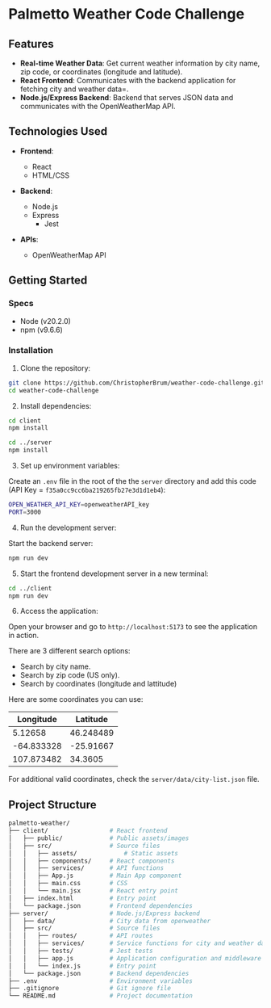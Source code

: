 # Palmetto Weather Code Challenge

## Features

- **Real-time Weather Data**: Get current weather information by city name, zip code, or coordinates (longitude and latitude).
- **React Frontend**: Communicates with the backend application for fetching city and weather data=.
- **Node.js/Express Backend**: Backend that serves JSON data and communicates with the OpenWeatherMap API.

## Technologies Used

- **Frontend**:
  - React
  - HTML/CSS

- **Backend**:
  - Node.js
  - Express
	- Jest

- **APIs**:
  - OpenWeatherMap API

## Getting Started

### Specs

- Node (v20.2.0)
- npm (v9.6.6)

### Installation

1. Clone the repository:

```bash
git clone https://github.com/ChristopherBrum/weather-code-challenge.git
cd weather-code-challenge
```

2. Install dependencies:

```bash
cd client
npm install
```

```bash
cd ../server
npm install
```

3. Set up environment variables:

Create an `.env` file in the root of the the `server` directory and add this code (API Key = `f35a0cc9cc6ba219265fb27e3d1d1eb4`):

```bash .env
OPEN_WEATHER_API_KEY=openweatherAPI_key
PORT=3000
```

4. Run the development server:

Start the backend server:

```bash
npm run dev
```

5. Start the frontend development server in a new terminal:

```bash
cd ../client
npm run dev
```

6. Access the application:

Open your browser and go to `http://localhost:5173` to see the application in action.

There are 3 different search options:
- Search by city name.
- Search by zip code (US only).
- Search by coordinates (longitude and lattitude)

Here are some coordinates you can use:

| Longitude | Latitude |
|---|---|
| 5.12658 | 46.248489 |
| -64.833328 | -25.91667 |
| 107.873482 | 34.3605 |

For additional valid coordinates, check the `server/data/city-list.json` file. 

## Project Structure

```bash
palmetto-weather/
├── client/                 # React frontend
│   ├── public/             # Public assets/images
│   ├── src/                # Source files
│   │   ├── assets/     		# Static assets
│   │   ├── components/     # React components
│   │   ├── services/       # API functions
│   │   ├── App.js          # Main App component
│   │   ├── main.css        # CSS
│   │   └── main.jsx        # React entry point
│   ├── index.html          # Entry point
│   └── package.json        # Frontend dependencies
├── server/                 # Node.js/Express backend
│   ├── data/               # City data from openweather 
│   ├── src/                # Source files
│   │   ├── routes/         # API routes
│   │   ├── services/       # Service functions for city and weather data 
│   │   ├── tests/    	    # Jest tests
│   │   ├── app.js    	    # Application configuration and middleware
│   │   └── index.js        # Entry point
│   └── package.json        # Backend dependencies
├── .env                    # Environment variables
├── .gitignore              # Git ignore file
└── README.md               # Project documentation
```
